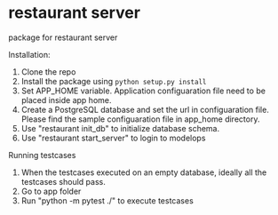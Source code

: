 # restaurant server

package for restaurant server

Installation:

1. Clone the repo
2. Install the package using ``python setup.py install``
3. Set APP_HOME variable. Application configuaration file need to be placed inside app home.
4. Create a PostgreSQL database and set the url in configuaration file. Please find the sample configuaration file in app_home directory.
4. Use "restaurant init_db" to initialize database schema.
5. Use "restaurant start_server" to login to modelops

Running testcases

1. When the testcases executed on an empty database, ideally all the testcases should pass.
2. Go to app folder
3. Run "python -m pytest ./" to execute testcases
